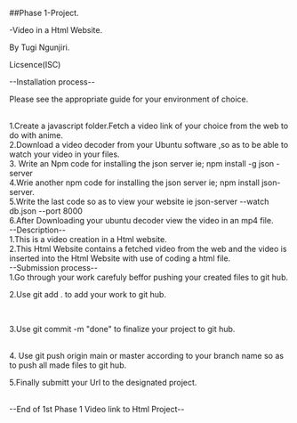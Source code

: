 ##Phase 1-Project.

-Video in a Html Website.

By Tugi Ngunjiri.

Licsence(ISC)


--Installation process--

Please see the appropriate guide for your environment of choice.

<br>
1.Create a javascript folder.Fetch a video link of your choice from the web  to do with anime.
<br>
2.Download a video decoder from your Ubuntu software ,so as to be able to watch your video in your files.
<br>
3. Write an Npm code for installing the json server ie; npm install -g json -server
<br>
4.Wrie another npm code for installing the json server ie; npm install json- server.
<br>
5.Write the last code so as to view your website ie  json-server --watch db.json --port 8000
<br>
6.After Downloading your ubuntu decoder view the video in an mp4 file.
<br>
--Description--

<br>
1.This is a video creation in a Html website.

<br>
2.This Html Website contains a fetched video from the web and the video is inserted into the Html Website with use of coding a html file.

<br>
--Submission process--

<br>
1.Go through your work carefuly beffor pushing your created files to git hub.

<br>

2.Use git add .  to add your work to git hub.

<br>

3.Use git commit -m "done" to finalize your project to git hub.

<br>
4. Use git push origin main or master according to your branch name so as to push all  made files to git hub.

<br>

5.Finally submitt your Url to the designated project.

<br>
         --End of 1st Phase 1 Video link to Html Project--